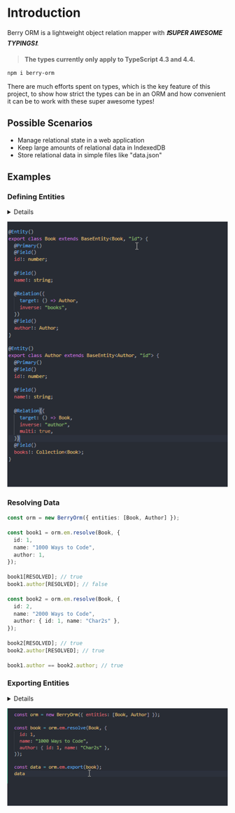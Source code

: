 # Introduction

Berry ORM is a lightweight object relation mapper with **_❗SUPER AWESOME TYPINGS❗_**.

> **The types currently only apply to TypeScript 4.3 and 4.4.**

```sh
npm i berry-orm
```

There are much efforts spent on types, which is the key feature of this project, to show how strict the types can be in an ORM and how convenient it can be to work with these super awesome types!

## Possible Scenarios

- Manage relational state in a web application
- Keep large amounts of relational data in IndexedDB
- Store relational data in simple files like "data.json"

## Examples

### Defining Entities

<details>

```ts
@Entity()
class Book extends BaseEntity<Book, "id"> {
  @Primary()
  @Field()
  id!: number;

  @Field()
  name!: string;

  @Relation({
    target: () => Author,
    inverse: "books",
  })
  @Field()
  author!: Author;
}

@Entity()
class Author extends BaseEntity<Author, "id"> {
  @Primary()
  @Field()
  id!: number;

  @Field()
  name!: string;

  @Relation({
    target: () => Book,
    inverse: "author",
    multi: true,
  })
  @Field()
  books!: Collection<Book>;
}
```

</details>

![](../../../res/defining-entities.gif)

### Resolving Data

```ts
const orm = new BerryOrm({ entities: [Book, Author] });

const book1 = orm.em.resolve(Book, {
  id: 1,
  name: "1000 Ways to Code",
  author: 1,
});

book1[RESOLVED]; // true
book1.author[RESOLVED]; // false

const book2 = orm.em.resolve(Book, {
  id: 2,
  name: "2000 Ways to Code",
  author: { id: 1, name: "Char2s" },
});

book2[RESOLVED]; // true
book2.author[RESOLVED]; // true

book1.author == book2.author; // true
```

### Exporting Entities

<details>

```ts
const orm = new BerryOrm({ entities: [Book, Author] });

const book = orm.em.resolve(Book, {
  id: 1,
  name: "1000 Ways to Code",
  author: { id: 1, name: "Char2s" },
});

const data = orm.em.export(book, { author: { books: { author: true } } });
data.author.books[0].author.
```

</details>

![](../../../res/exporting-entities.gif)
